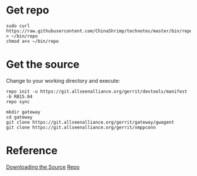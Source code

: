 # Get repo
```
sudo curl https://raw.githubusercontent.com/ChinaShrimp/technotes/master/bin/repo > ~/bin/repo
chmod a+x ~/bin/repo
```

# Get the source
Change to your working directory and execute:
```
repo init -u https://git.allseenalliance.org/gerrit/devtools/manifest -b RB15.04
repo sync

mkdir gateway
cd gateway
git clone https://git.allseenalliance.org/gerrit/gateway/gwagent
git clone https://git.allseenalliance.org/gerrit/xmppconn
```

# Reference
[Downloading the Source](https://wiki.allseenalliance.org/develop/downloading_the_source)
[Repo](http://source.android.com/source/downloading.html#installing-repo)
